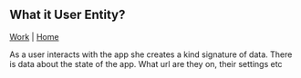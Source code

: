 ## What it User Entity?

[Work](../) | [Home](../../..)

As a user interacts with the app she creates a kind signature of data. There is data about the state of the app. What url are they on, their settings etc
